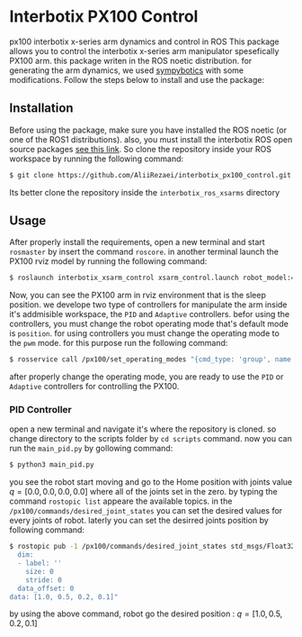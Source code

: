 # Interbotix PX100 Control
px100 interbotix x-series arm dynamics and control in ROS
This package allows you to control the interbotix x-series arm manipulator spesefically PX100 arm.
this package writen in the ROS noetic distribution. for generating the arm dynamics, we used [sympybotics](https://github.com/cdsousa/SymPyBotics) with some modifications.
Follow the steps below to install and use the package:

## Installation

Before using the package, make sure you have installed the ROS noetic (or one of the ROS1 distributions).
also, you must install the interbotix ROS open source packages [see this link](https://docs.trossenrobotics.com/interbotix_xsarms_docs/ros1_packages.html). So clone the repository inside your ROS workspace by running the following command:

```bash 
$ git clone https://github.com/AliiRezaei/interbotix_px100_control.git
```
Its better clone the repository inside the `interbotix_ros_xsarms` directory 


## Usage

After properly install the requirements, open a new terminal and start `rosmaster` by insert the command `roscore`.
in another terminal launch the PX100 rviz model by running the following command:

```bash 
$ roslaunch interbotix_xsarm_control xsarm_control.launch robot_model:=px100 use_sim:=true
```
Now, you can see the PX100 arm in rviz environment that is the sleep position. we develope two type of controllers for manipulate the arm inside it's addmisible workspace, the `PID` and `Adaptive` controllers. befor using the controllers, you must change the robot operating mode that's default mode is `position`. for using controllers you must change the operating mode to the `pwm` mode. for this purpose run the following command:

```bash 
$ rosservice call /px100/set_operating_modes "{cmd_type: 'group', name: 'arm', mode: 'pwm', profile_type: 'time', profile_velocity: 131, profile_acceleration: 25}" 
```
after properly change the operating mode, you are ready to use the `PID` or `Adaptive` controllers for controlling the PX100.

### PID Controller
open a new terminal and navigate it's where the repository is cloned. so change directory to the scripts folder by `cd scripts` command. now you can run the `main_pid.py` by gollowing command:

```bash
$ python3 main_pid.py
```
you see the robot start moving and go to the Home position with joints value $q = [0.0, 0.0, 0.0, 0.0]$ where all of the joints set in the zero. by typing the command `rostopic list` appeare the available topics. in the `/px100/commands/desired_joint_states` you can set the desired values for every joints of robot. laterly you can set the desirred joints position by following command:

```bash
$ rostopic pub -1 /px100/commands/desired_joint_states std_msgs/Float32MultiArray "layout:
  dim:
  - label: ''
    size: 0
    stride: 0
  data_offset: 0
data: [1.0, 0.5, 0.2, 0.1]" 

```
by using the above command, robot go the desired position : $q = [1.0, 0.5, 0.2, 0.1]$
